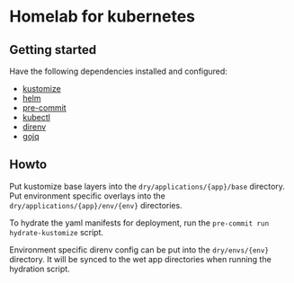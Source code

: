 # Homelab for kubernetes

## Getting started

Have the following dependencies installed and configured:

- [kustomize](https://kustomize.io)
- [helm](https://helm.sh/)
- [pre-commit](https://pre-commit.com/)
- [kubectl](https://kubernetes.io/docs/tasks/tools/#kubectl)
- [direnv](https://direnv.net/)
- [gojq](https://github.com/itchyny/gojq)

## Howto

Put kustomize base layers into the `dry/applications/{app}/base` directory.
Put environment specific overlays into the `dry/applications/{app}/env/{env}` directories.

To hydrate the yaml manifests for deployment, run the `pre-commit run hydrate-kustomize` script.

Environment specific direnv config can be put into the `dry/envs/{env}` directory.
It will be synced to the wet app directories when running the hydration script.
